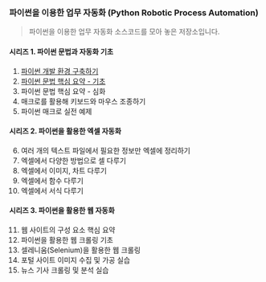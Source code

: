 
### 파이썬을 이용한 업무 자동화 (Python Robotic Process Automation)

> 파이썬을 이용한 업무 자동화 소스코드를 모아 놓은 저장소입니다.

#### 시리즈 1. 파이썬 문법과 자동화 기초

1. [파이썬 개발 환경 구축하기](/1/)
2. [파이썬 문법 핵심 요약 - 기초](/2/)
3. 파이썬 문법 핵심 요약 - 심화
4. 매크로를 활용해 키보드와 마우스 조종하기
5. 파이썬 매크로 실전 예제

#### 시리즈 2. 파이썬을 활용한 엑셀 자동화

6. 여러 개의 텍스트 파일에서 필요한 정보만 엑셀에 정리하기
7. 엑셀에서 다양한 방법으로 셀 다루기
8. 엑셀에서 이미지, 차트 다루기
9. 엑셀에서 함수 다루기
10. 엑셀에서 서식 다루기

#### 시리즈 3. 파이썬을 활용한 웹 자동화

11. 웹 사이트의 구성 요소 핵심 요약
12. 파이썬을 활용한 웹 크롤링 기초
13. 셀레니움(Selenium)을 활용한 웹 크롤링
14. 포털 사이트 이미지 수집 및 가공 실습
15. 뉴스 기사 크롤링 및 분석 실습



